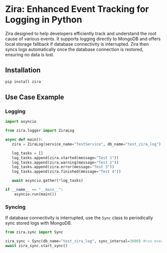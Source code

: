 # Zira: Enhanced Event Tracking for Logging in Python

Zira designed to help developers efficiently track and understand the root cause of various events. It supports logging directly to MongoDB and offers local storage fallback if database connectivity is interrupted. Zira then syncs logs automatically once the database connection is restored, ensuring no data is lost.

## Installation

```bash
pip install zira
```

## Use Case Example


### Logging

```python
import asyncio

from zira.logger import ZiraLog 

async def main():
   zira = ZiraLog(service_name="TestService", db_name="test_zira_log")

   log_tasks = []
   log_tasks.append(zira.started(message="Test 1"))
   log_tasks.append(zira.warning(message="Test 2"))
   log_tasks.append(zira.error(message="Test 3"))
   log_tasks.append(zira.finished(message="Test 4"))

   await asyncio.gather(*log_tasks)

if __name__ == "__main__":
    asyncio.run(main())
```


### Syncing

If database connectivity is interrupted, use the `Sync` class to periodically sync stored logs with MongoDB.

```python
from zira.sync import Sync

zira_sync = Sync(db_name="test_zira_log", sync_interval=3600) #run every hour
await zira_sync.start_sync()
```